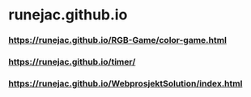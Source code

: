 # runejac.github.io

### https://runejac.github.io/RGB-Game/color-game.html
### https://runejac.github.io/timer/
### https://runejac.github.io/WebprosjektSolution/index.html
